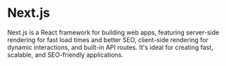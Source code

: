 # Next.js
 Next.js is a React framework for building web apps, featuring server-side rendering for fast load times and better SEO, client-side rendering for dynamic interactions, and built-in API routes. It's ideal for creating fast, scalable, and SEO-friendly applications.
